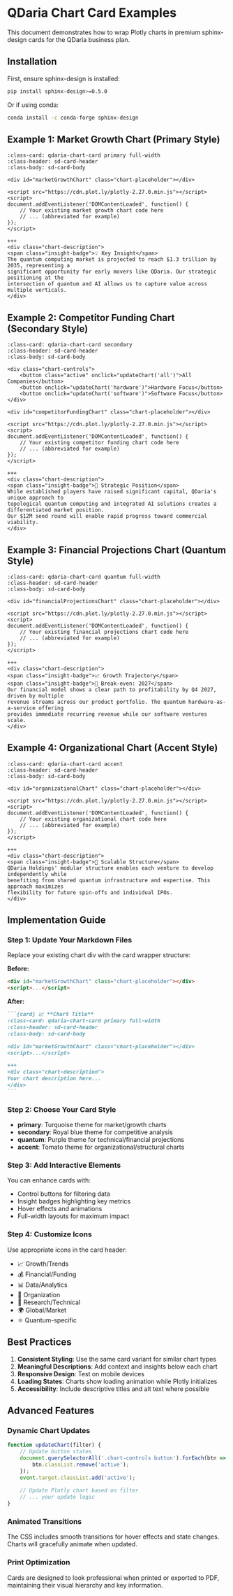 # QDaria Chart Card Examples

This document demonstrates how to wrap Plotly charts in premium sphinx-design cards for the QDaria business plan.

## Installation

First, ensure sphinx-design is installed:

```bash
pip install sphinx-design>=0.5.0
```

Or if using conda:

```bash
conda install -c conda-forge sphinx-design
```

## Example 1: Market Growth Chart (Primary Style)

```{card} 📈 **Quantum Computing Market Growth Projection**
:class-card: qdaria-chart-card primary full-width
:class-header: sd-card-header
:class-body: sd-card-body

<div id="marketGrowthChart" class="chart-placeholder"></div>

<script src="https://cdn.plot.ly/plotly-2.27.0.min.js"></script>
<script>
document.addEventListener('DOMContentLoaded', function() {
    // Your existing market growth chart code here
    // ... (abbreviated for example)
});
</script>

+++
<div class="chart-description">
<span class="insight-badge">💡 Key Insight</span>
The quantum computing market is projected to reach $1.3 trillion by 2035, representing a 
significant opportunity for early movers like QDaria. Our strategic positioning at the 
intersection of quantum and AI allows us to capture value across multiple verticals.
</div>
```

## Example 2: Competitor Funding Chart (Secondary Style)

```{card} 💰 **Competitive Landscape: Funding Analysis**
:class-card: qdaria-chart-card secondary
:class-header: sd-card-header
:class-body: sd-card-body

<div class="chart-controls">
    <button class="active" onclick="updateChart('all')">All Companies</button>
    <button onclick="updateChart('hardware')">Hardware Focus</button>
    <button onclick="updateChart('software')">Software Focus</button>
</div>

<div id="competitorFundingChart" class="chart-placeholder"></div>

<script src="https://cdn.plot.ly/plotly-2.27.0.min.js"></script>
<script>
document.addEventListener('DOMContentLoaded', function() {
    // Your existing competitor funding chart code here
    // ... (abbreviated for example)
});
</script>

+++
<div class="chart-description">
<span class="insight-badge">🎯 Strategic Position</span>
While established players have raised significant capital, QDaria's unique approach to 
topological quantum computing and integrated AI solutions creates a differentiated market position. 
Our $12M seed round will enable rapid progress toward commercial viability.
</div>
```

## Example 3: Financial Projections Chart (Quantum Style)

```{card} 📊 **QDaria Financial Projections 2025-2029**
:class-card: qdaria-chart-card quantum full-width
:class-header: sd-card-header
:class-body: sd-card-body

<div id="financialProjectionsChart" class="chart-placeholder"></div>

<script src="https://cdn.plot.ly/plotly-2.27.0.min.js"></script>
<script>
document.addEventListener('DOMContentLoaded', function() {
    // Your existing financial projections chart code here
    // ... (abbreviated for example)
});
</script>

+++
<div class="chart-description">
<span class="insight-badge">📈 Growth Trajectory</span>
<span class="insight-badge">🎯 Break-even: 2027</span>
Our financial model shows a clear path to profitability by Q4 2027, driven by multiple 
revenue streams across our product portfolio. The quantum hardware-as-a-service offering 
provides immediate recurring revenue while our software ventures scale.
</div>
```

## Example 4: Organizational Chart (Accent Style)

```{card} 🏢 **QDaria Holdings Structure**
:class-card: qdaria-chart-card accent
:class-header: sd-card-header
:class-body: sd-card-body

<div id="organizationalChart" class="chart-placeholder"></div>

<script src="https://cdn.plot.ly/plotly-2.27.0.min.js"></script>
<script>
document.addEventListener('DOMContentLoaded', function() {
    // Your existing organizational chart code here
    // ... (abbreviated for example)
});
</script>

+++
<div class="chart-description">
<span class="insight-badge">🚀 Scalable Structure</span>
QDaria Holdings' modular structure enables each venture to develop independently while 
benefiting from shared quantum infrastructure and expertise. This approach maximizes 
flexibility for future spin-offs and individual IPOs.
</div>
```

## Implementation Guide

### Step 1: Update Your Markdown Files

Replace your existing chart div with the card wrapper structure:

**Before:**
```html
<div id="marketGrowthChart" class="chart-placeholder"></div>
<script>...</script>
```

**After:**
````markdown
```{card} 📈 **Chart Title**
:class-card: qdaria-chart-card primary full-width
:class-header: sd-card-header
:class-body: sd-card-body

<div id="marketGrowthChart" class="chart-placeholder"></div>
<script>...</script>

+++
<div class="chart-description">
Your chart description here...
</div>
```
````

### Step 2: Choose Your Card Style

- **primary**: Turquoise theme for market/growth charts
- **secondary**: Royal blue theme for competitive analysis
- **quantum**: Purple theme for technical/financial projections
- **accent**: Tomato theme for organizational/structural charts

### Step 3: Add Interactive Elements

You can enhance cards with:
- Control buttons for filtering data
- Insight badges highlighting key metrics
- Hover effects and animations
- Full-width layouts for maximum impact

### Step 4: Customize Icons

Use appropriate icons in the card header:
- 📈 Growth/Trends
- 💰 Financial/Funding
- 📊 Data/Analytics
- 🏢 Organization
- 🔬 Research/Technical
- 🌍 Global/Market
- ⚛️ Quantum-specific

## Best Practices

1. **Consistent Styling**: Use the same card variant for similar chart types
2. **Meaningful Descriptions**: Add context and insights below each chart
3. **Responsive Design**: Test on mobile devices
4. **Loading States**: Charts show loading animation while Plotly initializes
5. **Accessibility**: Include descriptive titles and alt text where possible

## Advanced Features

### Dynamic Chart Updates

```javascript
function updateChart(filter) {
    // Update button states
    document.querySelectorAll('.chart-controls button').forEach(btn => {
        btn.classList.remove('active');
    });
    event.target.classList.add('active');
    
    // Update Plotly chart based on filter
    // ... your update logic
}
```

### Animated Transitions

The CSS includes smooth transitions for hover effects and state changes. Charts will gracefully animate when updated.

### Print Optimization

Cards are designed to look professional when printed or exported to PDF, maintaining their visual hierarchy and key information.